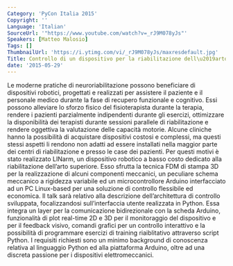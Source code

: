 ```yaml
---
Category: 'PyCon Italia 2015'
Copyright: ''
Language: 'Italian'
SourceUrl: '"https://www.youtube.com/watch?v=_rJ9M078yJs"'
Speakers: [Matteo Malosio]
Tags: []
ThumbnailUrl: 'https://i.ytimg.com/vi/_rJ9M078yJs/maxresdefault.jpg'
Title: Controllo di un dispositivo per la riabilitazione dell\u2019arto superiore\
date: '2015-05-29'
---
```

Le moderne pratiche di neuroriabilitazione possono beneficiare di dispositivi robotici, progettati e realizzati per assistere il paziente e il personale medico durante la fase di recupero funzionale e cognitivo. Essi possono alleviare lo sforzo fisico del fisioterapista durante la terapia, rendere i pazienti parzialmente indipendenti durante gli esercizi, ottimizzare la disponibilità dei terapisti durante sessioni parallele di riabilitazione e rendere oggettiva la valutazione delle capacità motorie. Alcune cliniche hanno la possibilità di acquistare dispositivi costosi e complessi, ma questi stessi aspetti li rendono non adatti ad essere installati nella maggior parte dei centri di riabilitazione e presso le case dei pazienti. Per questi motivi è stato realizzato LINarm, un dispositivo robotico a basso costo dedicato alla riabilitazione dell’arto superiore. Esso sfrutta la tecnica FDM di stampa 3D per la realizzazione di alcuni componenti meccanici, un peculiare schema meccanico a rigidezza variabile ed un microcontrollore Arduino interfacciato ad un PC Linux-based per una soluzione di controllo flessibile ed economica.
Il talk sarà relativo alla descrizione dell’architettura di controllo sviluppata, focalizzandosi sull’interfaccia utente realizzata in Python. Essa integra un layer per la comunicazione bidirezionale con la scheda Arduino, funzionalità di plot real-time 2D e 3D per il monitoraggio del dispositivo e per il feedback visivo, comandi grafici per un controllo interattivo e la possibilità di programmare esercizi di training riaiblitativo attraverso script Python. 
I requisiti richiesti sono un minimo background di conoscenza relativa al linguaggio Python ed alla piattaforma Arduino, oltre ad una discreta passione per i dispositivi elettromeccanici.

